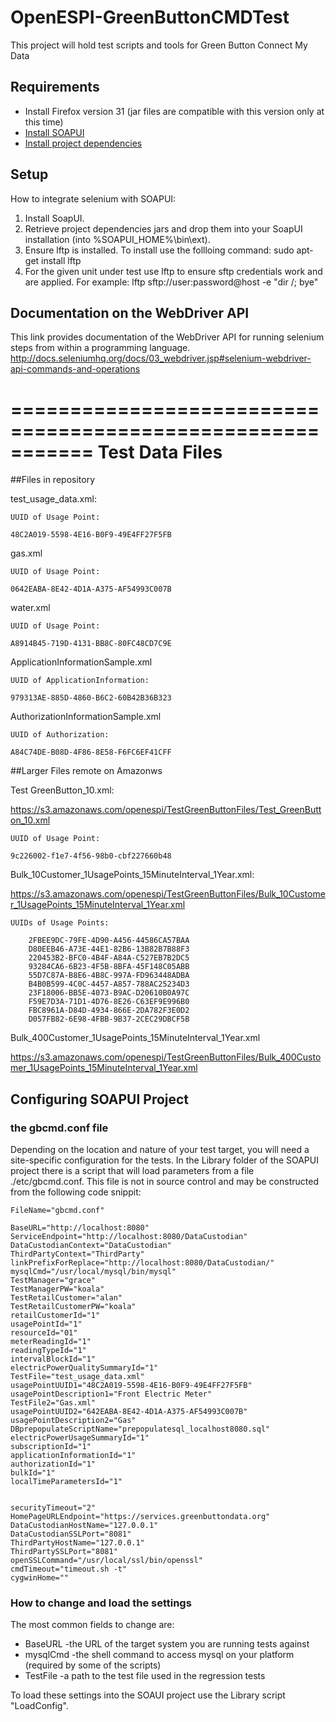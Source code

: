 OpenESPI-GreenButtonCMDTest
===========================
This project will hold test scripts and tools for Green Button Connect My Data

## Requirements

- Install Firefox version 31 (jar files are compatible with this version only at this time)
- [Install SOAPUI](http://sourceforge.net/projects/soapui/files/soapui/5.0.0/SoapUI-x64-5.0.0.sh/download)
- [Install project dependencies](https://github.com/energyos/OpenESPI-GreenButtonCMDTest/tree/master/SOAPUI/projectDependencies)
 
## Setup
How to integrate selenium with SOAPUI:

1.	Install SoapUI.
1.	Retrieve project dependencies jars and drop them into your SoapUI installation (into %SOAPUI_HOME%\bin\ext).	
1.	Ensure lftp is installed. To install use the follloing command: sudo apt-get install lftp
1.	For the given unit under test use lftp to ensure sftp credentials work and are applied. For example: lftp sftp://user:password@host  -e "dir /; bye"

##	Documentation on the WebDriver API 
This link provides documentation of the WebDriver API for running selenium steps from within a programming language.
http://docs.seleniumhq.org/docs/03_webdriver.jsp#selenium-webdriver-api-commands-and-operations 


===========================================================
Test Data Files
===========================================================

##Files in repository

test_usage_data.xml: 

	UUID of Usage Point:
	
	48C2A019-5598-4E16-B0F9-49E4FF27F5FB
	
gas.xml

	UUID of Usage Point: 
	
	0642EABA-8E42-4D1A-A375-AF54993C007B
	
water.xml

	UUID of Usage Point: 
	
	A8914B45-719D-4131-BB8C-80FC48CD7C9E

ApplicationInformationSample.xml

	UUID of ApplicationInformation: 
	
	979313AE-885D-4860-B6C2-60B42B36B323

AuthorizationInformationSample.xml

	UUID of Authorization: 
	
	A84C74DE-B08D-4F86-8E58-F6FC6EF41CFF


##Larger Files remote on Amazonws

Test GreenButton_10.xml: 

https://s3.amazonaws.com/openespi/TestGreenButtonFiles/Test_GreenButton_10.xml

	UUID of Usage Point: 
	
	9c226002-f1e7-4f56-98b0-cbf227660b48
	

Bulk_10Customer_1UsagePoints_15MinuteInterval_1Year.xml:

https://s3.amazonaws.com/openespi/TestGreenButtonFiles/Bulk_10Customer_1UsagePoints_15MinuteInterval_1Year.xml
	
	UUIDs of Usage Points:
	
		2FBEE9DC-79FE-4D90-A456-44586CA57BAA
		D80EEB46-A73E-44E1-82B6-13B82B7B88F3
		220453B2-BFC0-4B4F-A84A-C527EB7B2DC5
		93284CA6-6B23-4F5B-8BFA-45F148C05ABB
		55D7C87A-B8E6-4B8C-997A-FD963448ADBA
		B4B0B599-4C0C-4457-A857-788AC25234D3
		23F18006-BB5E-4073-B9AC-D20610B0A97C
		F59E7D3A-71D1-4D76-8E26-C63EF9E996B0
		FBC8961A-D84D-4934-866E-2DA782F3E0D2
		D057FB82-6E98-4FBB-9B37-2CEC29DBCF5B

Bulk_400Customer_1UsagePoints_15MinuteInterval_1Year.xml	

https://s3.amazonaws.com/openespi/TestGreenButtonFiles/Bulk_400Customer_1UsagePoints_15MinuteInterval_1Year.xml	

##	Configuring SOAPUI Project


### the gbcmd.conf file
Depending on the location and nature of your test target, you will need a site-specific configuration for the tests. In the Library folder of the SOAPUI project there is a script that will load parameters from a file ./etc/gbcmd.conf. This file is not in source control and may be constructed from the following code snippit:

    FileName="gbcmd.conf"
    
    BaseURL="http://localhost:8080"
    ServiceEndpoint="http://localhost:8080/DataCustodian"
    DataCustodianContext="DataCustodian"
    ThirdPartyContext="ThirdParty"
    linkPrefixForReplace="http://localhost:8080/DataCustodian/"
    mysqlCmd="/usr/local/mysql/bin/mysql"
    TestManager="grace"
    TestManagerPW="koala"
    TestRetailCustomer="alan"
    TestRetailCustomerPW="koala"
    retailCustomerId="1"
    usagePointId="1"
    resourceId="01"
    meterReadingId="1"
    readingTypeId="1"
    intervalBlockId="1"
    electricPowerQualitySummaryId="1"
    TestFile="test_usage_data.xml"
    usagePointUUID1="48C2A019-5598-4E16-B0F9-49E4FF27F5FB"
    usagePointDescription1="Front Electric Meter"
    TestFile2="Gas.xml"
    usagePointUUID2="642EABA-8E42-4D1A-A375-AF54993C007B"
    usagePointDescription2="Gas"
    DBprepopulateScriptName="prepopulatesql_localhost8080.sql"
    electricPowerUsageSummaryId="1"
    subscriptionId="1"
    applicationInformationId="1"
    authorizationId="1"
    bulkId="1"
    localTimeParametersId="1"
    
    
    securityTimeout="2"
    HomePageURLEndpoint="https://services.greenbuttondata.org"
    DataCustodianHostName="127.0.0.1"
    DataCustodianSSLPort="8081"
    ThirdPartyHostName="127.0.0.1"
    ThirdPartySSLPort="8081"
    openSSLCommand="/usr/local/ssl/bin/openssl"
    cmdTimeout="timeout.sh -t"
    cygwinHome=""

### How to change and load the settings
The most common fields to change are:

- BaseURL -the URL of the target system you are running tests against
- mysqlCmd -the shell command to access mysql on your platform (required by some of the scripts)
- TestFile -a path to the test file used in the regression tests

To load these settings into the SOAUI project use the Library script "LoadConfig".
